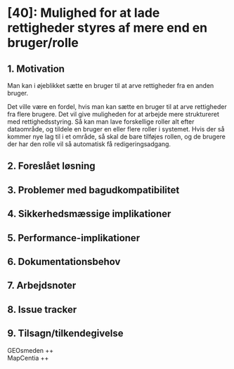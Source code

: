 # [40]: Mulighed for at lade rettigheder styres af mere end en bruger/rolle
## 1. Motivation

Man kan i øjeblikket sætte en bruger til at arve rettigheder fra en anden bruger. 

Det ville være en fordel, hvis man kan sætte en bruger til at arve rettigheder fra flere brugere. Det vil give muligheden for at arbejde mere struktureret med rettighedsstyring. Så kan man lave forskellige roller alt efter dataområde, og tildele en bruger en eller flere roller i systemet. Hvis der så kommer nye lag til i et område, så skal de bare tilføjes rollen, og de brugere der har den rolle vil så automatisk få redigeringsadgang.

## 2. Foreslået løsning

## 3. Problemer med bagudkompatibilitet

## 4. Sikkerhedsmæssige implikationer

## 5. Performance-implikationer

## 6. Dokumentationsbehov

## 7. Arbejdsnoter

## 8. Issue tracker  

## 9. Tilsagn/tilkendegivelse
GEOsmeden ++  
MapCentia ++  
